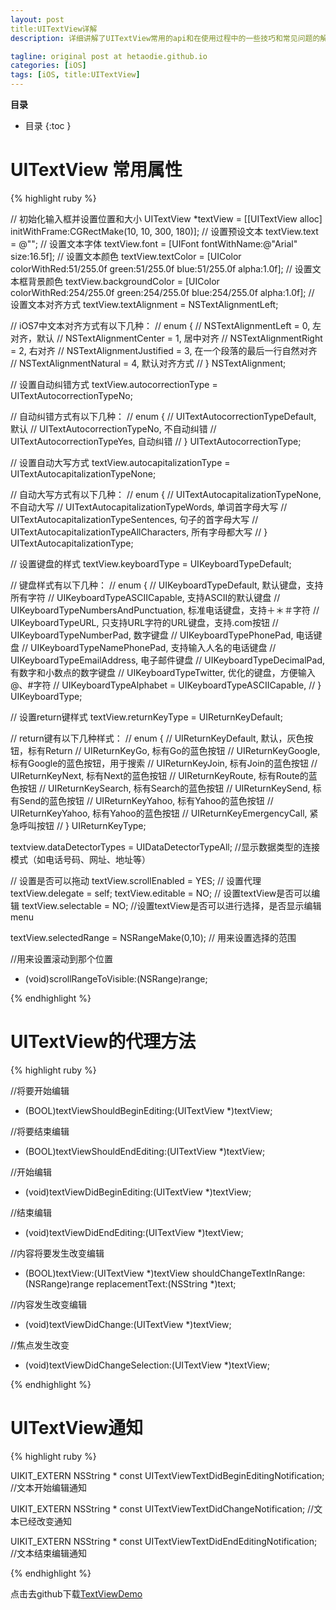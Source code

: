 ```yaml
---
layout: post
title:UITextView详解
description: 详细讲解了UITextView常用的api和在使用过程中的一些技巧和常见问题的解决方法，并配置了一个小demo。

tagline: original post at hetaodie.github.io
categories: [iOS]
tags: [iOS, title:UITextView]
---
```

**目录**

* 目录
 {:toc  }
 


# UITextView 常用属性



{% highlight ruby %}

// 初始化输入框并设置位置和大小
UITextView *textView = [[UITextView alloc] initWithFrame:CGRectMake(10, 10, 300, 180)];
// 设置预设文本
textView.text = @"";
// 设置文本字体
textView.font = [UIFont fontWithName:@"Arial" size:16.5f];
// 设置文本颜色
textView.textColor = [UIColor colorWithRed:51/255.0f green:51/255.0f blue:51/255.0f alpha:1.0f];
// 设置文本框背景颜色
textView.backgroundColor = [UIColor colorWithRed:254/255.0f green:254/255.0f blue:254/255.0f alpha:1.0f];
// 设置文本对齐方式
textView.textAlignment = NSTextAlignmentLeft;

// iOS7中文本对齐方式有以下几种：
//    enum {
//        NSTextAlignmentLeft      = 0,  左对齐，默认
//        NSTextAlignmentCenter    = 1,  居中对齐
//        NSTextAlignmentRight     = 2,  右对齐
//        NSTextAlignmentJustified = 3,  在一个段落的最后一行自然对齐
//        NSTextAlignmentNatural   = 4,  默认对齐方式
//    } NSTextAlignment;

// 设置自动纠错方式
textView.autocorrectionType = UITextAutocorrectionTypeNo;

// 自动纠错方式有以下几种：
//    enum {
//        UITextAutocorrectionTypeDefault,  默认
//        UITextAutocorrectionTypeNo,       不自动纠错
//        UITextAutocorrectionTypeYes,      自动纠错
//    } UITextAutocorrectionType;

// 设置自动大写方式
textView.autocapitalizationType = UITextAutocapitalizationTypeNone;

// 自动大写方式有以下几种：
//    enum {
//        UITextAutocapitalizationTypeNone,           不自动大写
//        UITextAutocapitalizationTypeWords,          单词首字母大写
//        UITextAutocapitalizationTypeSentences,      句子的首字母大写
//        UITextAutocapitalizationTypeAllCharacters,  所有字母都大写
//    } UITextAutocapitalizationType;

// 设置键盘的样式
textView.keyboardType = UIKeyboardTypeDefault;

// 键盘样式有以下几种：
//    enum {
//        UIKeyboardTypeDefault,                默认键盘，支持所有字符
//        UIKeyboardTypeASCIICapable,           支持ASCII的默认键盘
//        UIKeyboardTypeNumbersAndPunctuation,  标准电话键盘，支持＋＊＃字符
//        UIKeyboardTypeURL,                    只支持URL字符的URL键盘，支持.com按钮
//        UIKeyboardTypeNumberPad,              数字键盘
//        UIKeyboardTypePhonePad,               电话键盘
//        UIKeyboardTypeNamePhonePad,           支持输入人名的电话键盘
//        UIKeyboardTypeEmailAddress,           电子邮件键盘
//        UIKeyboardTypeDecimalPad,             有数字和小数点的数字键盘
//        UIKeyboardTypeTwitter,                优化的键盘，方便输入@、#字符
//        UIKeyboardTypeAlphabet = UIKeyboardTypeASCIICapable,
//    } UIKeyboardType;

// 设置return键样式
textView.returnKeyType = UIReturnKeyDefault;

// return键有以下几种样式：
//    enum {
//        UIReturnKeyDefault,        默认，灰色按钮，标有Return
//        UIReturnKeyGo,             标有Go的蓝色按钮
//        UIReturnKeyGoogle,         标有Google的蓝色按钮，用于搜索
//        UIReturnKeyJoin,           标有Join的蓝色按钮
//        UIReturnKeyNext,           标有Next的蓝色按钮
//        UIReturnKeyRoute,          标有Route的蓝色按钮
//        UIReturnKeySearch,         标有Search的蓝色按钮
//        UIReturnKeySend,           标有Send的蓝色按钮
//        UIReturnKeyYahoo,          标有Yahoo的蓝色按钮
//        UIReturnKeyYahoo,          标有Yahoo的蓝色按钮
//        UIReturnKeyEmergencyCall,  紧急呼叫按钮
//    } UIReturnKeyType;

 textview.dataDetectorTypes = UIDataDetectorTypeAll; //显示数据类型的连接模式（如电话号码、网址、地址等）

// 设置是否可以拖动
textView.scrollEnabled = YES;
// 设置代理
textView.delegate = self;
textView.editable  = NO;   // 设置textView是否可以编辑
textView.selectable = NO;  //设置textView是否可以进行选择，是否显示编辑menu

textView.selectedRange = NSRangeMake(0,10);  // 用来设置选择的范围


//用来设置滚动到那个位置
- (void)scrollRangeToVisible:(NSRange)range;


{% endhighlight %}


# UITextView的代理方法



{% highlight ruby %}

//将要开始编辑
- (BOOL)textViewShouldBeginEditing:(UITextView *)textView;

//将要结束编辑
- (BOOL)textViewShouldEndEditing:(UITextView *)textView;

//开始编辑
- (void)textViewDidBeginEditing:(UITextView *)textView;

//结束编辑
- (void)textViewDidEndEditing:(UITextView *)textView;

//内容将要发生改变编辑
- (BOOL)textView:(UITextView *)textView shouldChangeTextInRange:(NSRange)range replacementText:(NSString *)text;

//内容发生改变编辑
- (void)textViewDidChange:(UITextView *)textView;

//焦点发生改变
- (void)textViewDidChangeSelection:(UITextView *)textView;


{% endhighlight %}


# UITextView通知

{% highlight ruby %}

UIKIT_EXTERN NSString * const UITextViewTextDidBeginEditingNotification;    //文本开始编辑通知

UIKIT_EXTERN NSString * const UITextViewTextDidChangeNotification;           //文本已经改变通知

UIKIT_EXTERN NSString * const UITextViewTextDidEndEditingNotification;      //文本结束编辑通知

{% endhighlight %}



点击去github下载[TextViewDemo][1]

 
<!--本文所用的超链接-->

[1]:https://github.com/hetaodie/TextViewDemo.git